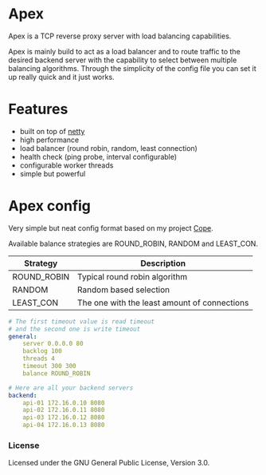 # Apex
Apex is a TCP reverse proxy server with load balancing capabilities.

Apex is mainly build to act as a load balancer and to route traffic to the desired backend server with the capability to select between multiple balancing algorithms. Through the simplicity of the config file you can set it up really quick and it just works.

# Features

- built on top of [netty](https://github.com/netty/netty)
- high performance
- load balancer (round robin, random, least connection)
- health check (ping probe, interval configurable)
- configurable worker threads
- simple but powerful

# Apex config

Very simple but neat config format based on my project [Cope](https://jackwhite20.github.io/Cope/).

Available balance strategies are ROUND_ROBIN, RANDOM and LEAST_CON.

| Strategy  | Description |
| --------- | ----------- |
| ROUND_ROBIN | Typical round robin algorithm |
| RANDOM | Random based selection |
| LEAST_CON | The one with the least amount of connections |

```yaml
# The first timeout value is read timeout
# and the second one is write timeout
general:
    server 0.0.0.0 80
    backlog 100
    threads 4
    timeout 300 300
    balance ROUND_ROBIN

# Here are all your backend servers
backend:
    api-01 172.16.0.10 8080
    api-02 172.16.0.11 8080
    api-03 172.16.0.12 8080
    api-04 172.16.0.13 8080
```

### License

Licensed under the GNU General Public License, Version 3.0.